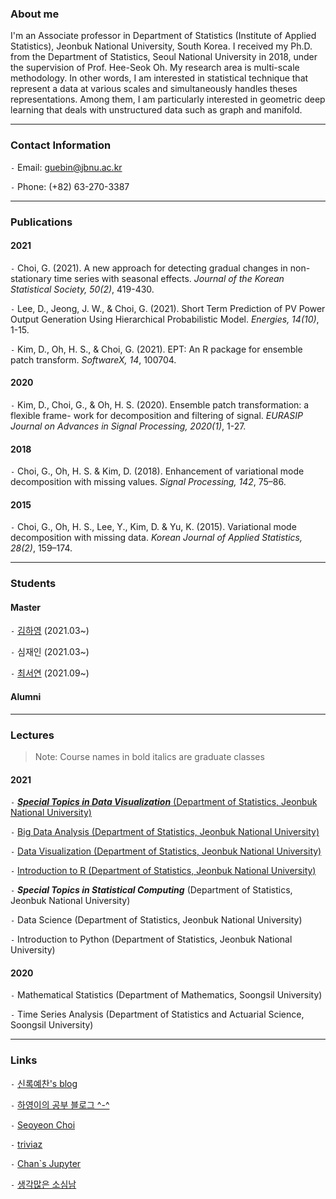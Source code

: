 
### About me

I'm an Associate professor in Department of Statistics (Institute of Applied Statistics), Jeonbuk National University, South Korea. I received my Ph.D. from the Department of Statistics, Seoul National University in 2018, under the supervision of Prof. Hee-Seok Oh. My research area is multi-scale methodology. In other words, I am interested in statistical technique that represent a data at various scales and simultaneously handles theses representations. Among them, I am particularly interested in geometric deep learning that deals with unstructured data such as graph and manifold.

--- 

### Contact Information

`-` Email: guebin@jbnu.ac.kr

`-` Phone: (+82) 63-270-3387

--- 

### Publications

#### 2021 

`-` Choi, G. (2021). A new approach for detecting gradual changes in non-stationary time series with seasonal effects. *Journal of the Korean Statistical Society, 50(2)*, 419-430. 

`-` Lee, D., Jeong, J. W., & Choi, G. (2021). Short Term Prediction of PV Power Output Generation Using Hierarchical Probabilistic Model. *Energies, 14(10)*, 1-15.

`-` Kim, D., Oh, H. S., & Choi, G. (2021). EPT: An R package for ensemble patch transform. *SoftwareX, 14*, 100704.

#### 2020 

`-` Kim, D., Choi, G., & Oh, H. S. (2020). Ensemble patch transformation: a flexible frame- work for decomposition and filtering of signal. *EURASIP Journal on Advances in Signal Processing, 2020(1)*, 1-27.


#### 2018 
`-` Choi, G., Oh, H. S. & Kim, D. (2018). Enhancement of variational mode decomposition with missing values. *Signal Processing, 142*, 75–86.

#### 2015

`-` Choi, G., Oh, H. S., Lee, Y., Kim, D. & Yu, K. (2015). Variational mode decomposition with missing data. *Korean Journal of Applied Statistics, 28(2)*, 159–174.

---

### Students

#### Master 

`-` [김하영](https://kimha02.github.io/ham/) (2021.03~) 

`-` 심재인 (2021.03~)

`-` [최서연](https://seoyeonc.github.io/chch/) (2021.09~) 

#### Alumni 

---

### Lectures

> Note: Course names in bold italics are graduate classes

#### 2021 

`-` [***Special Topics in Data Visualization*** (Department of Statistics, Jeonbuk National University)](https://guebin.github.io/2021STDV/)

`-` [Big Data Analysis (Department of Statistics, Jeonbuk National University)](https://guebin.github.io/2021BDA/)

`-` [Data Visualization (Department of Statistics, Jeonbuk National University)](https://guebin.github.io/2021DV/)

`-` [Introduction to R (Department of Statistics, Jeonbuk National University)](https://guebin.github.io/2021IR/)

`-` ***Special Topics in Statistical Computing*** (Department of Statistics, Jeonbuk National University) 

`-` Data Science (Department of Statistics, Jeonbuk National University) 

`-` Introduction to Python (Department of Statistics, Jeonbuk National University) 

#### 2020

`-` Mathematical Statistics (Department of Mathematics, Soongsil University) 

`-` Time Series Analysis (Department of Statistics and Actuarial Science, Soongsil University) 

---

### Links

`-` [신록예찬's blog](https://miruetoto.github.io/yechan/)

`-` [하영이의 공부 블로그 ^-^](https://kimha02.github.io/ham/) 

`-` [Seoyeon Choi](https://seoyeonc.github.io/chch/) 

`-` [triviaz](http://triviaz.net/blog)

`-` [Chan`s Jupyter](https://goodboychan.github.io/) 

`-` [생각많은 소심남](https://talkingaboutme.tistory.com/)

<!---
guebin/guebin is a ✨ special ✨ repository because its `README.md` (this file) appears on your GitHub profile.
You can click the Preview link to take a look at your changes.
--->
